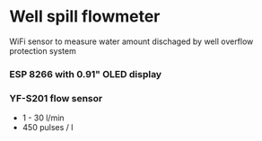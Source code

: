 # Well spill flowmeter

WiFi sensor to measure water amount dischaged by well overflow protection system

### ESP 8266 with 0.91" OLED display
 
### YF-S201 flow sensor
- 1 - 30 l/min
- 450 pulses / l

